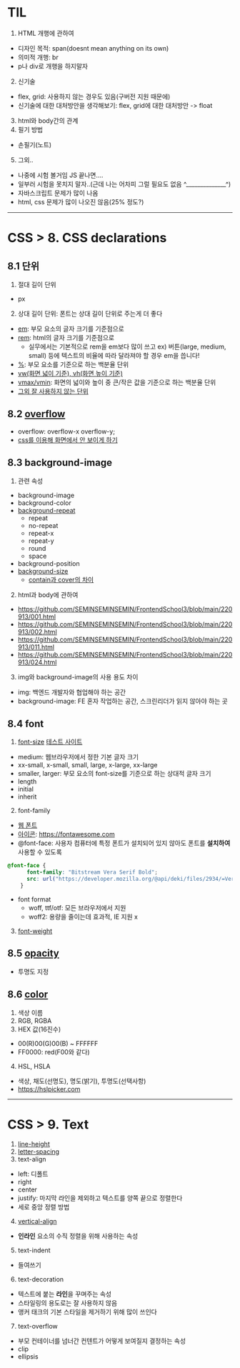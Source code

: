 # TIL
1. HTML 개행에 관하여
* 디자인 목적: span(doesnt mean anything on its own)
* 의미적 개행: br
* p나 div로 개행을 하지말자
2. 신기술
* flex, grid: 사용하지 않는 경우도 있음(구버전 지원 때문에)
* 신기술에 대한 대처방안을 생각해보기: flex, grid에 대한 대처방안 -> float
3. html와 body간의 관계
4. 필기 방법
* 손필기(노트)
5. 그외..
* 나중에 시험 볼거임 JS 끝나면....
* 일부러 시험을 못치지 말자..(근데 나는 어차피 그럴 필요도 없음 ^______________^)
* 자바스크립트 문제가 많이 나옴
* html, css 문제가 많이 나오진 않음(25% 정도?)
---
# CSS > 8. CSS declarations
## 8.1 단위
1. 절대 길이 단위
* px
2. 상대 길이 단위: 폰트는 상대 길이 단위로 주는게 더 좋다
* [em](https://github.com/SEMINSEMINSEMIN/FrontendSchool3/blob/main/220913/003.html): 부모 요소의 글자 크기를 기준점으로
* [rem](https://github.com/SEMINSEMINSEMIN/FrontendSchool3/blob/main/220913/004.html): html의 글자 크기를 기준점으로
    * 실무에서는 기본적으로 rem을 em보다 많이 쓰고 ex) 버튼(large, medium, small) 등에 텍스트의 비율에 따라 달라져야 할 경우 em을 씁니다!
* [%](https://github.com/SEMINSEMINSEMIN/FrontendSchool3/blob/main/220913/005.html): 부모 요소를 기준으로 하는 백분율 단위
* [vw(화면 넓이 기준), vh(화면 높이 기준)](https://github.com/SEMINSEMINSEMIN/FrontendSchool3/blob/main/220913/006.html)
* [vmax/vmin](https://github.com/SEMINSEMINSEMIN/FrontendSchool3/blob/main/220913/007.html): 화면의 넓이와 높이 중 큰/작은 값을 기준으로 하는 백분율 단위
* [그외 잘 사용하지 않는 단위](https://github.com/SEMINSEMINSEMIN/FrontendSchool3/blob/main/220913/008.html)
## 8.2 [overflow](https://github.com/SEMINSEMINSEMIN/FrontendSchool3/blob/main/220913/009.html)
* overflow: overflow-x overflow-y;
* [css를 이용해 화면에서 안 보이게 하기](https://github.com/SEMINSEMINSEMIN/FrontendSchool3/blob/main/220913/010.html)
## 8.3 background-image
1. 관련 속성
* background-image
* background-color
* [background-repeat](https://github.com/SEMINSEMINSEMIN/FrontendSchool3/blob/main/220913/013.html)
    * repeat
    * no-repeat
    * repeat-x
    * repeat-y
    * round
    * space
* background-position
* [background-size](https://github.com/SEMINSEMINSEMIN/FrontendSchool3/blob/main/220913/012.html)
    * [contain과 cover의 차이](https://mytutorials.tistory.com/336)
2. html과 body에 관하여
* https://github.com/SEMINSEMINSEMIN/FrontendSchool3/blob/main/220913/001.html
* https://github.com/SEMINSEMINSEMIN/FrontendSchool3/blob/main/220913/002.html
* https://github.com/SEMINSEMINSEMIN/FrontendSchool3/blob/main/220913/011.html
* https://github.com/SEMINSEMINSEMIN/FrontendSchool3/blob/main/220913/024.html
3. img와 background-image의 사용 용도 차이
* img: 백엔드 개발자와 협업해야 하는 공간
* background-image: FE 혼자 작업하는 공간, 스크린리더가 읽지 않아야 하는 곳
## 8.4 font
1. [font-size](https://github.com/SEMINSEMINSEMIN/FrontendSchool3/blob/main/220913/014.html)
[테스트 사이트](https://www.w3schools.com/cssref/playit.asp?filename=playcss_font-size&preval=medium)
* medium: 웹브라우저에서 정한 기본 글자 크기
* xx-small, x-small, small, large, x-large, xx-large
* smaller, larger: 부모 요소의 font-size를 기준으로 하는 상대적 글자 크기
* length
* initial
* inherit
2. font-family
* [웹 폰트](https://github.com/SEMINSEMINSEMIN/FrontendSchool3/blob/main/220913/015.html)
* [아이콘](https://github.com/SEMINSEMINSEMIN/FrontendSchool3/blob/main/220913/018.html): https://fontawesome.com
* @font-face: 사용자 컴퓨터에 특정 폰트가 설치되어 있지 않아도 폰트를 **설치하여** 사용할 수 있도록
```css
@font-face {
      font-family: "Bitstream Vera Serif Bold";
      src: url("https://developer.mozilla.org/@api/deki/files/2934/=VeraSeBd.ttf");
    }
```
* font format
    * woff, ttf/otf: 모든 브라우저에서 지원
    * woff2: 용량을 줄이는데 효과적, IE 지원 x
3. [font-weight](https://github.com/SEMINSEMINSEMIN/FrontendSchool3/blob/main/220913/016.html)
## 8.5 [opacity](https://github.com/SEMINSEMINSEMIN/FrontendSchool3/blob/main/220913/020.html)
* 투명도 지정
## 8.6 [color](https://github.com/SEMINSEMINSEMIN/FrontendSchool3/blob/main/220913/021.html)
1. 색상 이름
2. RGB, RGBA
3. HEX 값(16진수)
* 00(R)00(G)00(B) ~ FFFFFF
* FF0000: red(F00와 같다)
4. HSL, HSLA
* 색상, 채도(선명도), 명도(밝기), 투명도(선택사항)
* https://hslpicker.com
---
# CSS > 9. Text
1. [line-height](https://github.com/SEMINSEMINSEMIN/FrontendSchool3/blob/main/220913/022.html)
2. [letter-spacing](https://github.com/SEMINSEMINSEMIN/FrontendSchool3/blob/main/220913/023.html)
3. text-align
* left: 디폴트
* right
* center
* justify: 마지막 라인을 제외하고 텍스트를 양쪽 끝으로 정렬한다
* 세로 중앙 정렬 방법
4. [vertical-align](https://aboooks.tistory.com/171)
* **인라인** 요소의 수직 정렬을 위해 사용하는 속성
5. text-indent
* 들여쓰기
6. text-decoration
* 텍스트에 붙는 **라인**을 꾸며주는 속성
* 스타일링의 용도로는 잘 사용하지 않음
* 앵커 태크의 기본 스타일을 제거하기 위해 많이 쓰인다
7. text-overflow
* 부모 컨테이너를 넘너간 컨텐트가 어떻게 보여질지 결정하는 속성
* clip
* ellipsis